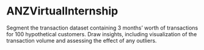 # ANZVirtualInternship

Segment the transaction dataset containing 3 months’ worth of transactions for 100 hypothetical customers.
Draw insights, including visualization of the transaction volume and assessing the effect of any outliers.
